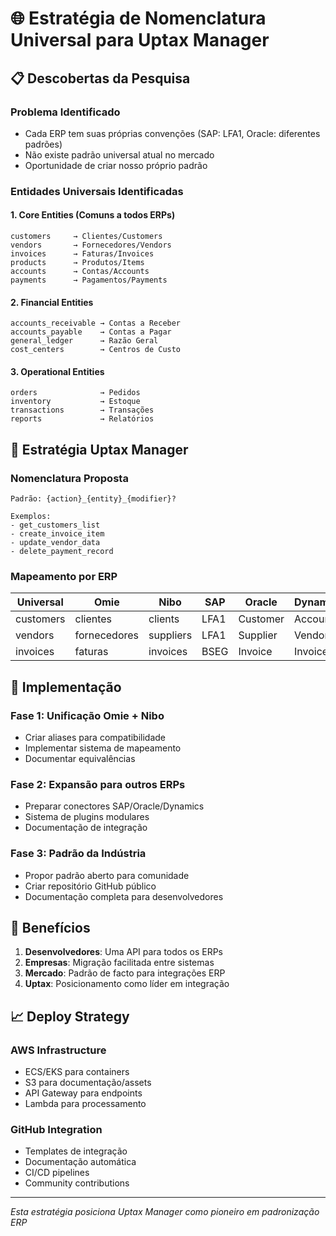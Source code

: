 # 🌐 Estratégia de Nomenclatura Universal para Uptax Manager

## 📋 Descobertas da Pesquisa

### **Problema Identificado**
- Cada ERP tem suas próprias convenções (SAP: LFA1, Oracle: diferentes padrões)
- Não existe padrão universal atual no mercado
- Oportunidade de criar nosso próprio padrão

### **Entidades Universais Identificadas**

#### **1. Core Entities (Comuns a todos ERPs)**
```
customers     → Clientes/Customers
vendors       → Fornecedores/Vendors  
invoices      → Faturas/Invoices
products      → Produtos/Items
accounts      → Contas/Accounts
payments      → Pagamentos/Payments
```

#### **2. Financial Entities**
```
accounts_receivable → Contas a Receber
accounts_payable    → Contas a Pagar
general_ledger      → Razão Geral
cost_centers        → Centros de Custo
```

#### **3. Operational Entities**
```
orders              → Pedidos
inventory           → Estoque
transactions        → Transações
reports             → Relatórios
```

## 🎯 Estratégia Uptax Manager

### **Nomenclatura Proposta**
```
Padrão: {action}_{entity}_{modifier}?

Exemplos:
- get_customers_list
- create_invoice_item
- update_vendor_data
- delete_payment_record
```

### **Mapeamento por ERP**
| Universal | Omie | Nibo | SAP | Oracle | Dynamics | QuickBooks |
|-----------|------|------|-----|--------|----------|------------|
| customers | clientes | clients | LFA1 | Customer | Account | Customer |
| vendors | fornecedores | suppliers | LFA1 | Supplier | Vendor | Vendor |
| invoices | faturas | invoices | BSEG | Invoice | Invoice | Invoice |

## 🚀 Implementação

### **Fase 1: Unificação Omie + Nibo**
- Criar aliases para compatibilidade
- Implementar sistema de mapeamento
- Documentar equivalências

### **Fase 2: Expansão para outros ERPs**
- Preparar conectores SAP/Oracle/Dynamics
- Sistema de plugins modulares
- Documentação de integração

### **Fase 3: Padrão da Indústria**
- Propor padrão aberto para comunidade
- Criar repositório GitHub público
- Documentação completa para desenvolvedores

## 🔧 Benefícios

1. **Desenvolvedores**: Uma API para todos os ERPs
2. **Empresas**: Migração facilitada entre sistemas
3. **Mercado**: Padrão de facto para integrações ERP
4. **Uptax**: Posicionamento como líder em integração

## 📈 Deploy Strategy

### **AWS Infrastructure**
- ECS/EKS para containers
- S3 para documentação/assets
- API Gateway para endpoints
- Lambda para processamento

### **GitHub Integration**
- Templates de integração
- Documentação automática
- CI/CD pipelines
- Community contributions

---

*Esta estratégia posiciona Uptax Manager como pioneiro em padronização ERP*